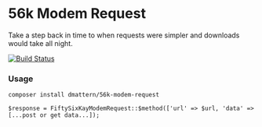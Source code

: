 # 56k Modem Request

Take a step back in time to when requests were simpler and downloads would take all night.

[![Build Status](https://travis-ci.org/yamut/56k-modem-request.svg?branch=master)](https://travis-ci.org/yamut/56k-modem-request)

### Usage
`composer install dmattern/56k-modem-request`

`$response = FiftySixKayModemRequest::$method(['url' => $url, 'data' => [...post or get data...]);`
